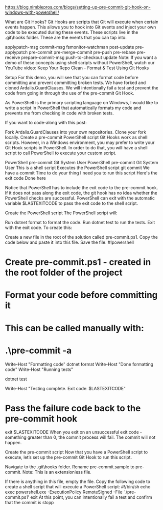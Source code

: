 https://blog.nimblepros.com/blogs/setting-up-pre-commit-git-hook-on-windows-with-powershell/


What are Git Hooks?
Git Hooks are scripts that Git will execute when certain events happen. This allows you to hook into Git events and inject your own code to be executed during these events. These scripts live in the .git\hooks folder. These are the events that you can tap into.

applypatch-msg
commit-msg
fsmonitor-watchman
post-update
pre-applypatch
pre-commit
pre-merge-commit
pre-push
pre-rebase
pre-receive
prepare-commit-msg
push-to-checkout
update
Note: If you want a demo of these concepts using shell scripts without PowerShell, watch our YouTube video: Keep Your Repo Clean - Format & Test Using Git Hooks

Setup
For this demo, you will see that you can format code before committing and prevent committing broken tests. We have forked and cloned Ardalis.GuardClauses. We will intentionally fail a test and prevent the code from going in through the use of the pre-commit Git Hook.

As PowerShell is the primary scripting language on Windows, I would like to write a script in PowerShell that automatically formats my code and prevents me from checking in code with broken tests.

If you want to code-along with this post:

Fork Ardalis.GuardClauses into your own repositories.
Clone your fork locally.
Create a pre-commit PowerShell script
Git Hooks work as shell scripts. However, in a Windows environment, you may prefer to write your Git Hook scripts in PowerShell. In order to do that, you will have a shell script to call PowerShell to execute your custom script.

PowerShell
pre-commit
Git
System
User
PowerShell
pre-commit
Git
System
User
This is a shell script
Executes the PowerShell script
git commit
We have a commit
Time to do your thing
I need you to run this script
Here's the exit code
Done here

Notice that PowerShell has to include the exit code to the pre-commit hook. If it does not pass along the exit code, the git hook has no idea whether the PowerShell checks are successful. PowerShell can exit with the automatic variable $LASTEXITCODE to pass the exit code to the shell script.

Create the PowerShell script
The PowerShell script will:

Run dotnet format to format the code.
Run dotnet test to run the tests.
Exit with the exit code.
To create this:

Create a new file in the root of the solution called pre-commit.ps1.
Copy the code below and paste it into this file. Save the file.
#!powershell

# Create pre-commit.ps1 - created in the root folder of the project
#
# Format your code before committing it
#
# This can be called manually with:
# .\pre-commit -a

Write-Host "Formatting code"
dotnet format
Write-Host "Done formatting code"
Write-Host "Running tests"

dotnet test

Write-Host "Testing complete. Exit code: $LASTEXITCODE"

# Pass the failure code back to the pre-commit hook
exit $LASTEXITCODE
When you exit on an unsuccessful exit code - something greater than 0, the commit process will fail. The commit will not happen.

Create the pre-commit script
Now that you have a PowerShell script to execute, let’s set up the pre-commit Git Hook to run this script.

Navigate to the .git\hooks folder.
Rename pre-commit.sample to pre-commit.
Note: This is an extensionless file.

If there is anything in this file, empty the file.
Copy the following code to create a shell script that will execute a PowerShell script:
#!/bin/sh
echo 
exec powershell.exe -ExecutionPolicy RemoteSigned -File '.\pre-commit.ps1'
exit
At this point, you can intentionally fail a test and confirm that the commit is stopp